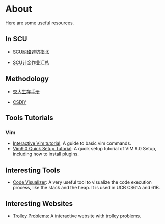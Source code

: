 # About
Here are some useful resources.

## In SCU 
- [SCU网络避坑指北](https://scunet.syaoran.top/)

- [SCU计金作业汇总](https://github.com/KarryRen/SCU-CS-Class-Materials.git)


## Methodology
- [交大生存手册](https://survivesjtu.gitbook.io/survivesjtumanual/)

- [CSDIY](https://csdiy.wiki/CS%E5%AD%A6%E4%B9%A0%E8%A7%84%E5%88%92/)

## Tools Tutorials
### Vim
- [Interactive Vim tutorial](https://www.openvim.com/): A guide to basic vim commands.
- [Vim9.0 Quick Setup Tutorial](https://www.youtube.com/watch?v=UuqhiaxlFDk): A qucik setup tutorial of VIM 9.0 Setup, including how to install plugins.

## Interesting Tools
- [Code Visualizer](https://pythontutor.com/): A very useful tool to visualize the code execution process, like the stack and the heap. It is used in UCB CS61A and 61B.

## Interesting Websites
- [Trolley Problems](https://neal.fun/absurd-trolley-problems/): A interactive website with trolley problems.

